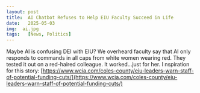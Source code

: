 ```yaml
---
layout: post
title:  AI Chatbot Refuses to Help EIU Faculty Succeed in Life
date:   2025-05-03
img:  ai.jpg
tags:   [News, Politics]
---
```


Maybe AI is confusing DEI with EIU? We overheard faculty say that AI only responds to commands in all caps from white women wearing red. They tested it out on a red-haired colleague. It worked...just for her.
I
nspiration for this story: [https://www.wcia.com/coles-county/eiu-leaders-warn-staff-of-potential-funding-cuts/](https://www.wcia.com/coles-county/eiu-leaders-warn-staff-of-potential-funding-cuts/)
